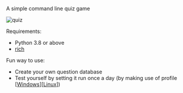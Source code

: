 A simple command line quiz game

![quiz](./quiz.gif)

Requirements:
- Python 3.8 or above
- [rich](https://github.com/willmcgugan/rich)

Fun way to use:
- Create your own question database
- Test yourself by setting it run once a day (by making use of profile [[Windows](https://docs.microsoft.com/en-us/powershell/module/microsoft.powershell.core/about/about_profiles?view=powershell-7.1)][[Linux](https://www.baeldung.com/linux/bashrc-vs-bash-profile-vs-profile)])